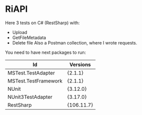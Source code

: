 # RiAPI

Here 3 tests on C# (RestSharp) with:
* Upload
* GetFileMetadata
* Delete file
Also a Postman collection, where I wrote requests.

You need to have next packages to run:

|Id                  |Versions  |
|--------------------|----------|
|MSTest.TestAdapter  |{2.1.1}   |
|MSTest.TestFramework|{2.1.1}   |
|NUnit               |{3.12.0}  | 
|NUnit3TestAdapter   |{3.17.0}  |                                
|RestSharp           |{106.11.7}|     
